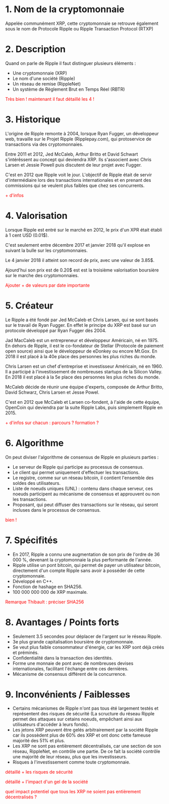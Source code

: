 # 1. Nom de la cryptomonnaie

Appelée communément XRP, cette cryptomonnaie se retrouve également sous le nom de Protocole Ripple ou Ripple Transaction Protocol (RTXP)

# 2. Description

Quand on parle de Ripple il faut distinguer plusieurs éléments :

- Une cryptomonnaie (XRP)
- Le nom d'une société (Ripple)
- Un réseau de remise (RippleNet)
- Un système de Règlement Brut en Temps Réel (RBTR)

<p style="color: red">Très bien ! maintenant il faut détaillé les 4 !</p>
	
# 3. Historique

L'origine de Ripple remonte à 2004, lorsque Ryan Fugger, un développeur web, travaille sur le Projet Ripple (Ripplepay.com), qui protoservice de transactions via des cryptomonnaies.

Entre 2011 et 2012, Jed McCaleb, Arthur Britto et David Schwart s'intérêssent au concept qui deviendra XRP. Ils s'associent avec Chris Larsen et Jessie Powell puis discutent de leur projet avec Fugger.

C'est en 2012 que Ripple voit le jour. L'objectif de Ripple était de servir d'intermédiaire lors des transactions internationales et en prenant des commissions qui se veulent plus faibles que chez ses concurrents.

<p style="color: red">+ d'infos</p>

# 4. Valorisation

Lorsque Ripple est entré sur le marché en 2012, le prix d'un XPR était établi à 1 cent USD (0.01$).

C'est seulement entre décembre 2017 et janvier 2018 qu'il explose en suivant la bulle sur les cryptomonnaies.

Le 4 janvier 2018 il atteint son record de prix, avec une valeur de 3.85$.

Ajourd'hui son prix est de 0.20$ est est la troisième valorisation boursière sur le marche des cryptomonnaies.

<p style="color: red">Ajouter + de valeurs par date importante</p>

# 5. Créateur

Le Ripple a été fondé par Jed McCaleb et Chris Larsen, qui se sont basés sur le travail de Ryan Fugger. En effet le principe du XRP est basé sur un protocole développé par Ryan Fugger dès 2004.

Jad MacCaleb est un entrepreneur et développeur Américain, né en 1975. En dehors de Ripple, il est le co-fondateur de Stellar (Protocole de paiement open source) ainsi que le développeur de eDonkey ou encore Mt.Gox. En 2018 il est placé à la 40e place des personnes les plus riches du monde.

Chris Larsen est un chef d'entreprise et investisseur Américain, né en 1960. Il a participé à l'investissement de nombreuses startups de la Silicon Valley. En 2018 il est placé à la 5e place des personnes les plus riches du monde.

McCaleb décide de réunir une équipe d'experts, composée de Arthur Britto, David Schwarz, Chris Larsen et Jesse Powel.

C'est en 2012 que McCaleb et Larsen co-fondent, à l'aide de cette équipe, OpenCoin qui deviendra par la suite Ripple Labs, puis simplement Ripple en 2015.

<p style="color: red">+ d'infos sur chacun : parcours ? formation ?</p>

# 6. Algorithme

On peut diviser l'algorithme de consensus de Ripple en plusieurs parties :

- Le serveur de Ripple qui participe au processus de consensus.
- Le client qui permet uniquement d'effectuer les transactions.
- Le registre, comme sur un réseau bitcoin, il contient l'ensemble des soldes des utilisateurs.
- Liste de noeuds uniques (UNL) : contenu dans chaque serveur, ces noeuds participent au mécanisme de consensus et approuvent ou non les transactions.
- Proposant, qui peut diffuser des transactions sur le réseau, qui seront incluses dans le processus de consensus.

<p style="color: red">bien !</p>
	
# 7. Spécifités
	
 - En 2017, Ripple a connu une augmentation de son prix de l'ordre de 36 000 %, devenant la cryptomonnaie la plus performante de l'année.
 - Ripple utilise un pont bitcoin, qui permet de payer un utilisateur bitcoin, directement d'un compte Ripple sans avoir à posséder de cette cryptomonnaie.
 - Développé en C++.
 - Fonction de hashage en SHA256.
 - 100 000 000 000 de XRP maximale.
 
 <p style="color: red">Remarque Thibault : préciser SHA256</p>
 
 # 8. Avantages / Points forts
 
 - Seulement 3.5 secondes pour déplacer de l'argent sur le réseau Ripple.
 - 3e plus grande capitalisation boursière de cryptomonnaie.
 - Se veut plus faible consommateur d'énergie, car les XRP sont déjà créés et préminés.
 - Confidentialité dans la transaction des identités.
 - Forme une monnaie de pont avec de nombreuses devises internationales, facilitant l'échange entre ces dernières.
 - Mécanisme de consensus différent de la concurrence.
 
 # 9. Inconvénients / Faiblesses
 
 - Certains mécanismes de Ripple n'ont pas tous été largement testés et représentent des risques de sécurité (La scructure du réseau Ripple permet des attaques sur cetains noeuds, empêchant ainsi aux utilisateurs d'accéder à leurs fonds).
 - Les jetons XRP peuvent être gelés arbitrairement par la société Ripple car ils possèdent plus de 60% des XRP et ont donc cette fameuse majorité des 51% et plus.
 - Les XRP ne sont pas entièrement décentralisés, car une section de son réseau, RippleNet, en contrôle une partie. De ce fait la société contrôle une majorité de leur réseau, plus que les investisseurs.
 - Risques à l'investissement comme toute cryptomonnaie.

<p style="color: red">détaillé + les risques de sécurité</p>
<p style="color: red">détaillé + l'impact d'un gel de la société</p>
<p style="color: red">quel impact potentiel que tous les XRP ne soient pas entièrement décentralisés ?</p>
